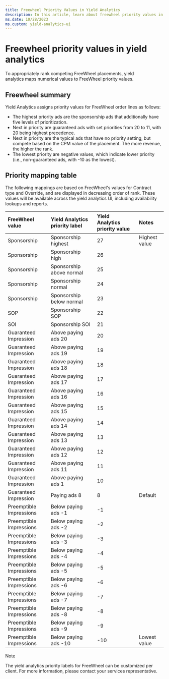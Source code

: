 ```yaml
---
title: Freewheel Priority Values in Yield Analytics
description: In this article, learn about freewheel priority values in yield analytics.
ms.date: 10/28/2023
ms.custom: yield-analytics-ui
---
```


# Freewheel priority values in yield analytics

To appropriately rank competing FreeWheel placements, yield analytics maps numerical values to FreeWheel priority values.

## Freewheel summary

Yield Analytics assigns priority values for FreeWheel order lines as follows:

- The highest priority ads are the sponsorship ads that additionally have five levels of prioritization.
- Next in priority are guaranteed ads with set priorities from 20 to 11, with 20 being highest precedence.  
- Next in priority are the typical ads that have no priority setting, but compete based on the CPM value of the placement. The more revenue, the higher the rank.
- The lowest priority are negative values, which indicate lower priority (i.e., non-guaranteed ads, with -10 as the lowest).

## Priority mapping table

The following mappings are based on FreeWheel's values for Contract type and Override, and are displayed in decreasing order of rank. These values will be available across the yield analytics UI, including availability lookups and reports.

| FreeWheel value | Yield Analytics priority label | Yield Analytics priority value | Notes |
|:---|:---|:---|:---|
| Sponsorship | Sponsorship highest | 27 | Highest value |
| Sponsorship | Sponsorship high | 26 |  |
| Sponsorship | Sponsorship above normal | 25 |  |
| Sponsorship | Sponsorship normal | 24 |  |
| Sponsorship | Sponsorship below normal | 23 |  |
| SOP | Sponsorship SOP | 22 |  |
| SOI | Sponsorship SOI | 21 |  |
| Guaranteed Impression | Above paying ads 20 | 20 |  |
| Guaranteed Impression | Above paying ads 19 | 19 |  |
| Guaranteed Impression | Above paying ads 18 | 18 |  |
| Guaranteed Impression | Above paying ads 17 | 17 |  |
| Guaranteed Impression | Above paying ads 16 | 16 |  |
| Guaranteed Impression | Above paying ads 15 | 15 |  |
| Guaranteed Impression | Above paying ads 14 | 14 |  |
| Guaranteed Impression | Above paying ads 13 | 13 |  |
| Guaranteed Impression | Above paying ads 12 | 12 |  |
| Guaranteed Impression | Above paying ads 11 | 11 |  |
| Guaranteed Impression | Above paying ads 1 | 10 |  |
| Guaranteed Impression | Paying ads 8 | 8 | Default |
| Preemptible Impressions | Below paying ads -1 | -1 |  |
| Preemptible Impressions | Below paying ads -2 | -2 |  |
| Preemptible Impressions | Below paying ads -3 | -3 |  |
| Preemptible Impressions | Below paying ads -4 | -4 |  |
| Preemptible Impressions | Below paying ads -5 | -5 |  |
| Preemptible Impressions | Below paying ads -6 | -6 |  |
| Preemptible Impressions | Below paying ads -7 | -7 |  |
| Preemptible Impressions | Below paying ads -8 | -8 |  |
| Preemptible Impressions | Below paying ads -9 | -9 |  |
| Preemptible Impressions | Below paying ads -10 | -10 | Lowest value |

> [!NOTE]
> The yield analytics priority labels for FreeWheel can be customized per client. For more information, please contact your services representative.
